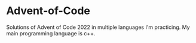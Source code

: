 # Advent-of-Code
 Solutions of Advent of Code 2022 in multiple languages I'm practicing. My main programming language is c++.
